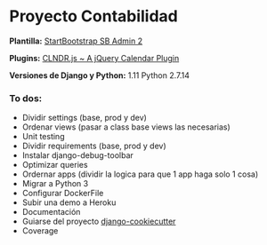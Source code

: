 # Proyecto Contabilidad


**Plantilla:**
[StartBootstrap SB Admin 2](https://startbootstrap.com/template-overviews/sb-admin-2/)


**Plugins:**
[CLNDR.js ~ A jQuery Calendar Plugin](http://kylestetz.github.io/CLNDR/)


**Versiones de Django y Python:**
1.11
Python 2.7.14


### To dos:

- Dividir settings (base, prod y dev)
- Ordenar views (pasar a class base views las necesarias)
- Unit testing
- Dividir requirements (base, prod y dev)
- Instalar django-debug-toolbar
- Optimizar queries
- Ordernar apps (dividir la logica para que 1 app haga solo 1 cosa)
- Migrar a Python 3
- Configurar DockerFile
- Subir una demo a Heroku
- Documentación
- Guiarse del proyecto [django-cookiecutter](https://github.com/pydanny/cookiecutter-django)
- Coverage
